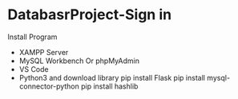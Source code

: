 # DatabasrProject-Sign in

Install Program
- XAMPP Server
- MySQL Workbench Or phpMyAdmin
- VS Code
- Python3 and download library
  pip install Flask
  pip install mysql-connector-python
  pip install hashlib
